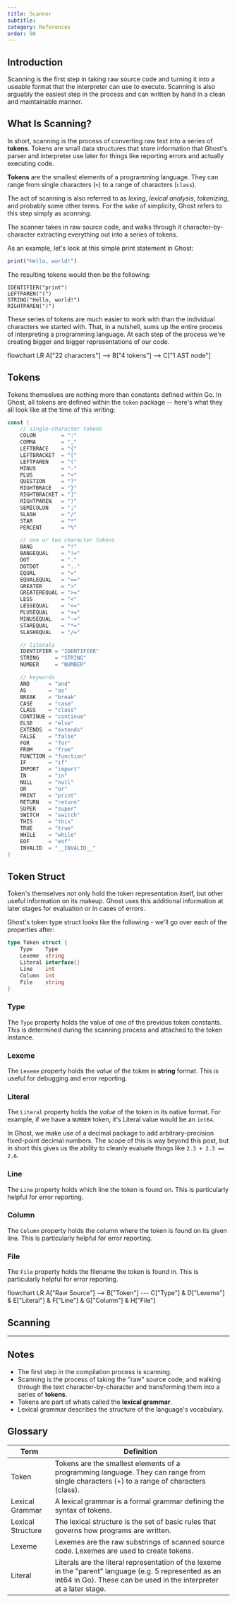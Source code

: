 ```yaml
---
title: Scanner
subtitle:
category: References
order: 98
---
```


## Introduction

Scanning is the first step in taking raw source code and turning it into a useable format that the interpreter can use to execute. Scanning is also arguably the easiest step in the process and can written by hand in a clean and maintainable manner.

## What Is Scanning?

In short, scanning is the process of converting raw text into a series of **tokens**. Tokens are small data structures that store information that Ghost's parser and interpreter use later for things like reporting errors and actually executing code.

<callout>**Tokens** are the smallest elements of a programming language. They can range from single characters (`+`) to a range of characters (`class`).</callout>

The act of scanning is also referred to as _lexing_, _lexical analysis_, _tokenizing_, and probably some other terms. For the sake of simplicity, Ghost refers to this step simply as _scanning_.

The scanner takes in raw source code, and walks through it character-by-character extracting everything out into a series of tokens.

As an example, let's look at this simple print statement in Ghost:

```typescript
print("Hello, world!")
```

The resulting tokens would then be the following:

```
IDENTIFIER("print")
LEFTPAREN("(")
STRING("Hello, world!")
RIGHTPAREN(")")
```

These series of tokens are much easier to work with than the individual characters we started with. That, in a nutshell, sums up the entire process of interpreting a programming language. At each step of the process we're creating bigger and bigger representations of our code.

<mermaid>
    flowchart LR
        A["22 characters"] --> B["4 tokens"] --> C["1 AST node"]
</mermaid>

## Tokens

Tokens themselves are nothing more than constants defined within Go. In Ghost, all tokens are defined within the `token` package -- here's what they all look like at the time of this writing:

```go
const (
	// single-character tokens
	COLON        = ":"
	COMMA        = ","
	LEFTBRACE    = "{"
	LEFTBRACKET  = "["
	LEFTPAREN    = "("
	MINUS        = "-"
	PLUS         = "+"
	QUESTION     = "?"
	RIGHTBRACE   = "}"
	RIGHTBRACKET = "]"
	RIGHTPAREN   = ")"
	SEMICOLON    = ";"
	SLASH        = "/"
	STAR         = "*"
	PERCENT      = "%"

	// one or two character tokens
	BANG         = "!"
	BANGEQUAL    = "!="
	DOT          = "."
	DOTDOT       = ".."
	EQUAL        = "="
	EQUALEQUAL   = "=="
	GREATER      = ">"
	GREATEREQUAL = ">="
	LESS         = "<"
	LESSEQUAL    = "<="
	PLUSEQUAL    = "+="
	MINUSEQUAL   = "-="
	STAREQUAL    = "*="
	SLASHEQUAL   = "/="

	// literals
	IDENTIFIER = "IDENTIFIER"
	STRING     = "STRING"
	NUMBER     = "NUMBER"

	// keywords
	AND      = "and"
	AS       = "as"
	BREAK    = "break"
	CASE     = "case"
	CLASS    = "class"
	CONTINUE = "continue"
	ELSE     = "else"
	EXTENDS  = "extends"
	FALSE    = "false"
	FOR      = "for"
	FROM     = "from"
	FUNCTION = "function"
	IF       = "if"
	IMPORT   = "import"
	IN       = "in"
	NULL     = "null"
	OR       = "or"
	PRINT    = "print"
	RETURN   = "return"
	SUPER    = "super"
	SWITCH   = "switch"
	THIS     = "this"
	TRUE     = "true"
	WHILE    = "while"
	EOF      = "eof"
	INVALID  = "__INVALID__"
)
```

## Token Struct

Token's themselves not only hold the token representation itself, but other useful information on its makeup. Ghost uses this additional information at later stages for evaluation or in cases of errors.

Ghost's token type struct looks like the following - we'll go over each of the properties after:

```go
type Token struct {
	Type    Type
	Lexeme  string
	Literal interface{}
	Line    int
	Column  int
	File    string
}
```

### Type

The `Type` property holds the value of one of the previous token constants. This is determined during the scanning process and attached to the token instance.

### Lexeme

The `Lexeme` property holds the _value_ of the token in **string** format. This is useful for debugging and error reporting.

### Literal

The `Literal` property holds the _value_ of the token in its native format. For example, if we have a `NUMBER` token, it's Literal value would be an `int64`.

<callout>In Ghost, we make use of a decimal package to add arbitrary-precision fixed-point decimal numbers. The scope of this is way beyond this post, but in short this gives us the ability to cleanly evaluate things like `2.3 + 2.3 == 2.6`.</callout>

### Line

The `Line` property holds which line the token is found on. This is particularly helpful for error reporting.

### Column

The `Column` property holds the column where the token is found on its given line. This is particularly helpful for error reporting.

### File

The `File` property holds the filename the token is found in. This is particularly helpful for error reporting.

<mermaid>
    flowchart LR
	    A["Raw Source"] --> B["Token"] --- C["Type"] & D["Lexeme"] & E["Literal"] & F["Line"] & G["Column"] & H["File"]
</mermaid>

## Scanning

---

## Notes

- The first step in the compilation process is scanning.
- Scanning is the process of taking the "raw" source code, and walking through the text character-by-character and transforming them into a series of **tokens**.
- Tokens are part of whats called the **lexical grammar**.
- Lexical grammar describes the structure of the language's vocabulary.

## Glossary

| Term              | Definition                                                                                                                                                                    |
| ----------------- | ----------------------------------------------------------------------------------------------------------------------------------------------------------------------------- |
| Token             | Tokens are the smallest elements of a programming language. They can range from single characters (+) to a range of characters (class).                                       |
| Lexical Grammar   | A lexical grammar is a formal grammar defining the syntax of tokens.                                                                                                          |
| Lexical Structure | The lexical structure is the set of basic rules that governs how programs are written.                                                                                        |
| Lexeme            | Lexemes are the raw substrings of scanned source code. Lexemes are used to create tokens.                                                                                     |
| Literal           | Literals are the literal representation of the lexeme in the "parent" language (e.g. 5 represented as an int64 in Go). These can be used in the interpreter at a later stage. |
